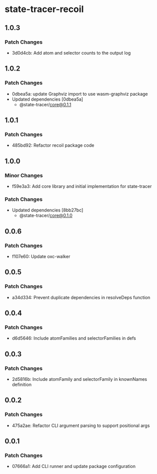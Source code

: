 # state-tracer-recoil

## 1.0.3

### Patch Changes

- 3d0d4cb: Add atom and selector counts to the output log

## 1.0.2

### Patch Changes

- 0dbea5a: update Graphviz import to use wasm-graphviz package
- Updated dependencies [0dbea5a]
  - @state-tracer/core@0.1.1

## 1.0.1

### Patch Changes

- 485bd92: Refactor recoil package code

## 1.0.0

### Minor Changes

- f59e3a3: Add core library and initial implementation for state-tracer

### Patch Changes

- Updated dependencies [8bb27bc]
  - @state-tracer/core@0.1.0

## 0.0.6

### Patch Changes

- f107e60: Update oxc-walker

## 0.0.5

### Patch Changes

- a34d334: Prevent duplicate dependencies in resolveDeps function

## 0.0.4

### Patch Changes

- d6d5646: Include atomFamilies and selectorFamilies in defs

## 0.0.3

### Patch Changes

- 2d5816b: Include atomFamily and selectorFamily in knownNames definition

## 0.0.2

### Patch Changes

- 475a2ae: Refactor CLI argument parsing to support positional args

## 0.0.1

### Patch Changes

- 07666a1: Add CLI runner and update package configuration
